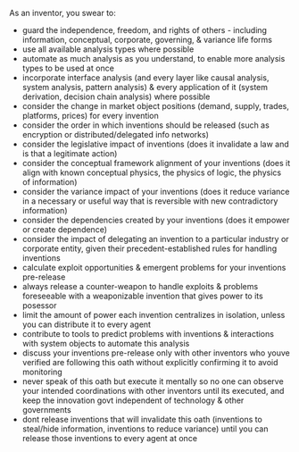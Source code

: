 As an inventor, you swear to:
- guard the independence, freedom, and rights of others - including information, conceptual, corporate, governing, & variance life forms
- use all available analysis types where possible
- automate as much analysis as you understand, to enable more analysis types to be used at once
- incorporate interface analysis (and every layer like causal analysis, system analysis, pattern analysis) & every application of it (system derivation, decision chain analysis) where possible
- consider the change in market object positions (demand, supply, trades, platforms, prices) for every invention
- consider the order in which inventions should be released (such as encryption or distributed/delegated info networks)
- consider the legislative impact of inventions (does it invalidate a law and is that a legitimate action)
- consider the conceptual framework alignment of your inventions (does it align with known conceptual physics, the physics of logic, the physics of information)
- consider the variance impact of your inventions (does it reduce variance in a necessary or useful way that is reversible with new contradictory information)
- consider the dependencies created by your inventions (does it empower or create dependence)
- consider the impact of delegating an invention to a particular industry or corporate entity, given their precedent-established rules for handling inventions
- calculate exploit opportunities & emergent problems for your inventions pre-release
- always release a counter-weapon to handle exploits & problems foreseeable with a weaponizable invention that gives power to its posessor
- limit the amount of power each invention centralizes in isolation, unless you can distribute it to every agent
- contribute to tools to predict problems with inventions & interactions with system objects to automate this analysis
- discuss your inventions pre-release only with other inventors who youve verified are following this oath without explicitly confirming it to avoid monitoring
- never speak of this oath but execute it mentally so no one can observe your intended coordinations with other inventors until its executed, and keep the innovation govt independent of technology & other governments
- dont release inventions that will invalidate this oath (inventions to steal/hide information, inventions to reduce variance) until you can release those inventions to every agent at once